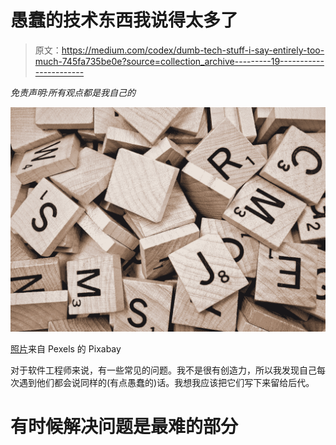 # 愚蠢的技术东西我说得太多了

> 原文：<https://medium.com/codex/dumb-tech-stuff-i-say-entirely-too-much-745fa735be0e?source=collection_archive---------19----------------------->

*免责声明:所有观点都是我自己的*

![](img/6d53320cc334acc2a8c47e07c17bf5d6.png)

[照片](https://www.pexels.com/photo/alphabet-close-up-communication-conceptual-278887/)来自 Pexels 的 Pixabay

对于软件工程师来说，有一些常见的问题。我不是很有创造力，所以我发现自己每次遇到他们都会说同样的(有点愚蠢的)话。我想我应该把它们写下来留给后代。

# 有时候解决问题是最难的部分